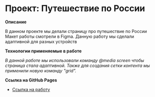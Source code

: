 # Проект: Путешествие по России


**Описание**

В данном проекте мы делали страницу про путешествие по России
Макет работы смотрели в Figma. Данную работу мы сделали адаптивной для разных устройств 

**Технологии применяемые в работе**

*В данной работе мы использовали команду @media screen чтобы страница стала адаптивной.
Также для создания сетки контента мы применили новую команду "grid".*

**Ссылка на GitHub Pages**


* [Ссылка на работу](https://andreymirenkov.github.io/russian-travel/index.html)

